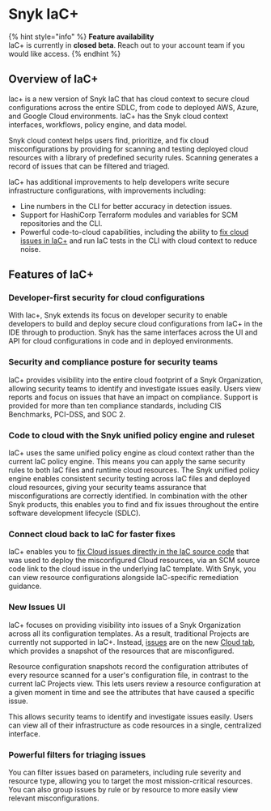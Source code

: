 # Snyk IaC+

{% hint style="info" %}
**Feature availability**\
IaC+ is currently in **closed beta**. Reach out to your account team if you would like access.
{% endhint %}

## Overview of IaC+

Iac+ is a new version of Snyk IaC that has cloud context to secure cloud configurations across the entire SDLC, from code to deployed AWS, Azure, and Google Cloud environments. IaC+ has the Snyk cloud context interfaces, workflows, policy engine, and data model.

Snyk cloud context helps users find, prioritize, and fix cloud misconfigurations by providing for scanning and testing deployed cloud resources with a library of predefined security rules. Scanning generates a record of issues that can be filtered and triaged.

IaC+ has additional improvements to help developers write secure infrastructure configurations, with improvements including:

* Line numbers in the CLI for better accuracy in detection issues.
* Support for HashiCorp Terraform modules and variables for SCM repositories and the CLI.
* Powerful code-to-cloud capabilities, including the ability to [fix cloud issues in IaC+](fix-cloud-issues-in-integrated-iac.md) and run IaC tests in the CLI with cloud context to reduce noise.

## Features of IaC+

### Developer-first security for cloud configurations

With Iac+, Snyk extends its focus on developer security to enable developers to build and deploy secure cloud configurations from IaC+ in the IDE through to production. Snyk has the same interfaces across the UI and API for cloud configurations in code and in deployed environments.

### Security and compliance posture for security teams

IaC+ provides visibility into the entire cloud footprint of a Snyk Organization, allowing security teams to identify and investigate issues easily. Users view reports and focus on issues that have an impact on compliance. Support is provided for more than ten compliance standards, including CIS Benchmarks, PCI-DSS, and SOC 2.

### Code to cloud with the Snyk unified policy engine and ruleset

IaC+ uses the same unified policy engine as cloud context rather than the current IaC policy engine. This means you can apply the same security rules to both IaC files and runtime cloud resources. The Snyk unified policy engine enables consistent security testing across IaC files and deployed cloud resources, giving your security teams assurance that misconfigurations are correctly identified. In combination with the other Snyk products, this enables you to find and fix issues throughout the entire software development lifecycle (SDLC).

### Connect cloud back to IaC for faster fixes

IaC+ enables you to [fix Cloud issues directly in the IaC source code](fix-cloud-issues-in-integrated-iac.md) that was used to deploy the misconfigured Cloud resources, via an SCM source code link to the cloud issue in the underlying IaC template. With Snyk, you can view resource configurations alongside IaC-specific remediation guidance.

### New Issues UI

IaC+ focuses on providing visibility into issues of a Snyk Organization across all its configuration templates. As a result, traditional Projects are currently not supported in IaC+. Instead, [issues](cloud-and-integrated-iac-issues/) are on the new [Cloud tab](cloud-and-integrated-iac-issues/view-cloud-and-integragted-iac-issues-in-the-snyk-web-ui.md), which provides a snapshot of the resources that are misconfigured.

Resource configuration snapshots record the configuration attributes of every resource scanned for a user's configuration file, in contrast to the current IaC Projects view. This lets users review a resource configuration at a given moment in time and see the attributes that have caused a specific issue.

This allows security teams to identify and investigate issues easily. Users can view all of their infrastructure as code resources in a single, centralized interface.

### Powerful filters for triaging issues

You can filter issues based on parameters, including rule severity and resource type, allowing you to target the most mission-critical resources. You can also group issues by rule or by resource to more easily view relevant misconfigurations.

